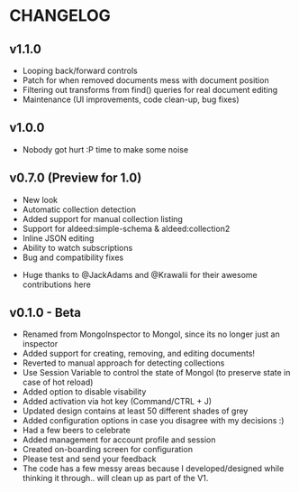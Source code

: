 CHANGELOG
====================

v1.1.0
--------------------
 - Looping back/forward controls
 - Patch for when removed documents mess with document position
 - Filtering out transforms from find() queries for real document editing
 - Maintenance (UI improvements, code clean-up, bug fixes)

v1.0.0
--------------------
 - Nobody got hurt :P time to make some noise
 
v0.7.0 (Preview for 1.0)
------------------------
 - New look
 - Automatic collection detection
 - Added support for manual collection listing
 - Support for aldeed:simple-schema & aldeed:collection2
 - Inline JSON editing
 - Ability to watch subscriptions
 - Bug and compatibility fixes
 * Huge thanks to @JackAdams and @Krawalii for their awesome contributions here

v0.1.0 - Beta
-------------
 - Renamed from MongoInspector to Mongol, since its no longer just an inspector
 - Added support for creating, removing, and editing documents!
 - Reverted to manual approach for detecting collections
 - Use Session Variable to control the state of Mongol (to preserve state in case of hot reload)
 - Added option to disable visability
 - Added activation via hot key (Command/CTRL + J)
 - Updated design contains at least 50 different shades of grey
 - Added configuration options in case you disagree with my decisions :)
 - Had a few beers to celebrate
 - Added management for account profile and session
 - Created on-boarding screen for configuration
 - Please test and send your feedback
 - The code has a few messy areas because I developed/designed while thinking it through.. will clean up as part of the V1.